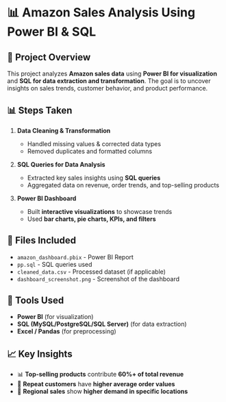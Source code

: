 # 📊 Amazon Sales Analysis Using Power BI & SQL  

## 📌 Project Overview  
This project analyzes **Amazon sales data** using **Power BI for visualization** and **SQL for data extraction and transformation**. The goal is to uncover insights on sales trends, customer behavior, and product performance.

## 📊 Steps Taken  
1. **Data Cleaning & Transformation**
   - Handled missing values & corrected data types
   - Removed duplicates and formatted columns

2. **SQL Queries for Data Analysis**
   - Extracted key sales insights using **SQL queries**  
   - Aggregated data on revenue, order trends, and top-selling products  

3. **Power BI Dashboard**
   - Built **interactive visualizations** to showcase trends  
   - Used **bar charts, pie charts, KPIs, and filters**  

## 📂 Files Included  
- `amazon_dashboard.pbix` - Power BI Report  
- `pp.sql` - SQL queries used  
- `cleaned_data.csv` - Processed dataset (if applicable)  
- `dashboard_screenshot.png` - Screenshot of the dashboard  

## 🔧 Tools Used  
- **Power BI** (for visualization)  
- **SQL (MySQL/PostgreSQL/SQL Server)** (for data extraction)  
- **Excel / Pandas** (for preprocessing)  

## 📈 Key Insights  
- 📊 **Top-selling products** contribute **60%+ of total revenue**  
- 🛒 **Repeat customers** have **higher average order values**  
- 📍 **Regional sales** show **higher demand in specific locations**  


